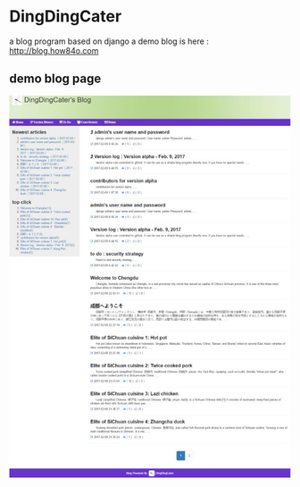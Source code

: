 # DingDingCater
a blog program based on django
a demo blog is here : http://blog.how84o.com
## demo blog page
<div align=center><img src="https://github.com/hippowon/DingDingCater/raw/Dev-beta/static/img/demo.jpg"/></div>
